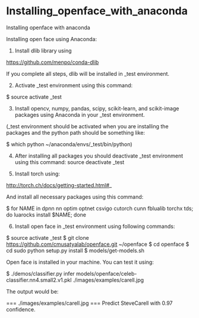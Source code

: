 # Installing_openface_with_anaconda
Installing openface with anaconda

Installing open face using Anaconda:

1. Install dlib library using

https://github.com/menpo/conda-dlib

If you complete all steps, dlib will be installed in _test environment.


2. Activate _test environment using this command:

$ source activate _test


3. Install opencv, numpy, pandas, scipy, scikit-learn, and scikit-image packages using Anaconda in your _test environment. 

(_test environment should be activated when you are installing the packages and the python path should be something like:

$ which python
~/anaconda/envs/_test/bin/python)

4. After installing all packages you should deactivate _test environment using this command:
source deactivate _test

5. Install torch using:

http://torch.ch/docs/getting-started.html#_

And install all necessary packages using this command:

$ for NAME in dpnn nn optim optnet csvigo cutorch cunn fblualib torchx tds; do luarocks install $NAME; done


6. Install open face in _test environment using following commands:

$ source activate _test
$ git clone https://github.com/cmusatyalab/openface.git ~/openface
$ cd openface
$ cd sudo python setup.py install
$ models/get-models.sh 

Open face is installed in your machine. You can test it using:

$ ./demos/classifier.py infer models/openface/celeb-classifier.nn4.small2.v1.pkl ./images/examples/carell.jpg

The output would be:

=== ./images/examples/carell.jpg ===
Predict SteveCarell with 0.97 confidence.




 

